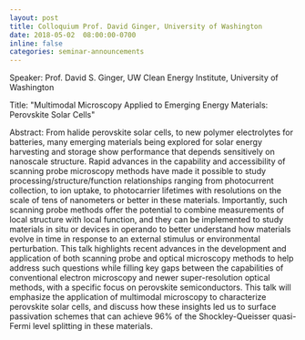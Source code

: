 ```yaml
---
layout: post
title: Colloquium Prof. David Ginger, University of Washington
date: 2018-05-02  08:00:00-0700
inline: false
categories: seminar-announcements
---
```


Speaker: Prof. David S. Ginger, UW Clean Energy Institute, University of Washington


Title: "Multimodal Microscopy Applied to Emerging Energy Materials: Perovskite Solar Cells"


Abstract: 
From halide perovskite solar cells, to new polymer electrolytes for batteries, many emerging materials being explored for solar energy harvesting and storage show performance that depends sensitively on nanoscale structure. Rapid advances in the capability and accessibility of scanning probe microscopy methods have made it possible to study processing/structure/function relationships ranging from photocurrent collection, to ion uptake, to photocarrier lifetimes with resolutions on the scale of tens of nanometers or better in these materials. Importantly, such scanning probe methods offer the potential to combine measurements of local structure with local function, and they can be implemented to study materials in situ or devices in operando to better understand how materials evolve in time in response to an external stimulus or environmental perturbation. This talk highlights recent advances in the development and application of both scanning probe and optical microscopy methods to help address such questions while filling key gaps between the capabilities of conventional electron microscopy and newer super-resolution optical methods, with a specific focus on perovskite semiconductors. This talk will emphasize the application of multimodal microscopy to characterize perovskite solar cells, and discuss how these insights led us to surface passivation schemes that can achieve 96% of the Shockley-Queisser quasi-Fermi level splitting in these materials.


